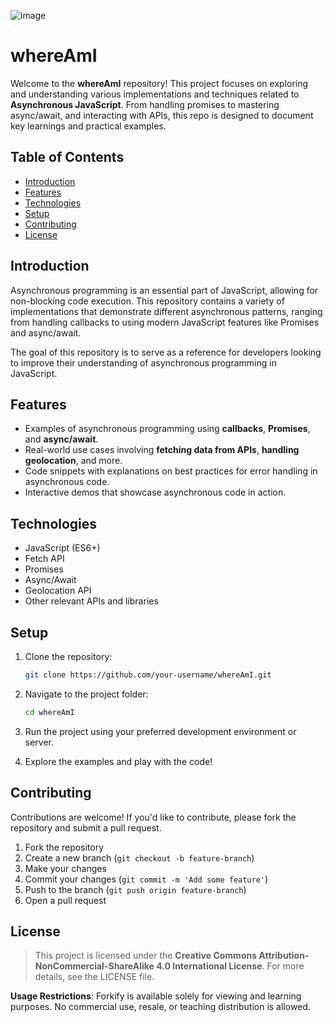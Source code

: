 ![image](https://github.com/user-attachments/assets/dba7c341-2c31-4521-8bd1-2905a29e0e0e)

# whereAmI

Welcome to the **whereAmI** repository! This project focuses on exploring and understanding various implementations and techniques related to **Asynchronous JavaScript**. From handling promises to mastering async/await, and interacting with APIs, this repo is designed to document key learnings and practical examples.

## Table of Contents

- [Introduction](#introduction)
- [Features](#features)
- [Technologies](#technologies)
- [Setup](#setup)
- [Contributing](#contributing)
- [License](#license)

## Introduction

Asynchronous programming is an essential part of JavaScript, allowing for non-blocking code execution. This repository contains a variety of implementations that demonstrate different asynchronous patterns, ranging from handling callbacks to using modern JavaScript features like Promises and async/await.

The goal of this repository is to serve as a reference for developers looking to improve their understanding of asynchronous programming in JavaScript.

## Features

- Examples of asynchronous programming using **callbacks**, **Promises**, and **async/await**.
- Real-world use cases involving **fetching data from APIs**, **handling geolocation**, and more.
- Code snippets with explanations on best practices for error handling in asynchronous code.
- Interactive demos that showcase asynchronous code in action.

## Technologies

- JavaScript (ES6+)
- Fetch API
- Promises
- Async/Await
- Geolocation API
- Other relevant APIs and libraries

## Setup

1. Clone the repository:

   ```bash
   git clone https://github.com/your-username/whereAmI.git
   ```

2. Navigate to the project folder:

   ```bash
   cd whereAmI
   ```

3. Run the project using your preferred development environment or server.

4. Explore the examples and play with the code!

## Contributing

Contributions are welcome! If you'd like to contribute, please fork the repository and submit a pull request.

1. Fork the repository
2. Create a new branch (`git checkout -b feature-branch`)
3. Make your changes
4. Commit your changes (`git commit -m 'Add some feature'`)
5. Push to the branch (`git push origin feature-branch`)
6. Open a pull request

## License

> This project is licensed under the **Creative Commons Attribution-NonCommercial-ShareAlike 4.0 International License**. For more details, see the LICENSE file.

**Usage Restrictions**: Forkify is available solely for viewing and learning purposes. No commercial use, resale, or teaching distribution is allowed.

